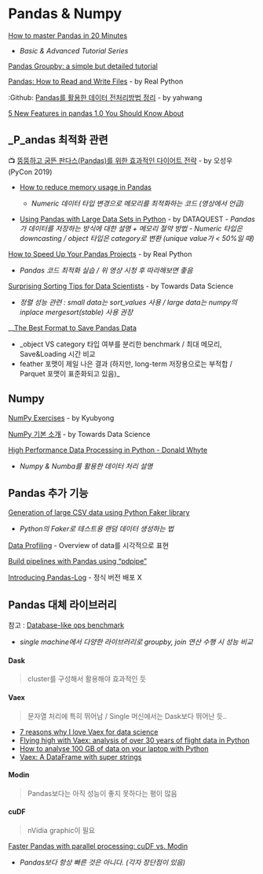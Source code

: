 # Pandas & Numpy

[How to master Pandas in 20 Minutes](https://towardsdatascience.com/how-to-master-pandas-8514f33f00f6)  
  -  _Basic & Advanced Tutorial Series_

[Pandas Groupby: a simple but detailed tutorial](https://towardsdatascience.com/pandas-groupby-a-simple-but-detailed-tutorial-314b8f37005d)

[Pandas: How to Read and Write Files](https://realpython.com/pandas-read-write-files) - by Real Python

:Github: [Pandas를 활용한 데이터 전처리방법 정리](https://github.com/yahwang/Data-Processing-With-Pandas-Note) - by yahwang

[5 New Features in pandas 1.0 You Should Know About](https://towardsdatascience.com/5-new-features-in-pandas-1-0-you-should-know-about-fc31c83e396b)

## _P_andas 최적화 관련

📺 [뚱뚱하고 굼뜬 판다스\(Pandas\)를 위한 효과적인 다이어트 전략](https://www.youtube.com/watch?v=0Vm9Yi_ig58&t=2s) - by 오성우 \(PyCon 2019\)

* [How to reduce memory usage in Pandas](https://www.mikulskibartosz.name/how-to-reduce-memory-usage-in-pandas/)  
  -  _Numeric 데이터 타입 변경으로 메모리를 최적화하는 코드 \(영상에서 언급\)_

* [Using Pandas with Large Data Sets in Python](https://www.dataquest.io/blog/pandas-big-data/) - by DATAQUEST   -  _Pandas가 데이터를 저장하는 방식에 대한 설명 + 메모리 절약 방법   -  Numeric 타입은 downcasting / object 타입은 category로 변환 \(unique value가 &lt; 50%일 때\)_

[How to Speed Up Your Pandas Projects](https://realpython.com/fast-flexible-pandas/) - by Real Python  
  -  _Pandas 코드 최적화 실습 / 위 영상 시청 후 따라해보면 좋음_

[Surprising Sorting Tips for Data Scientists](https://towardsdatascience.com/surprising-sorting-tips-for-data-scientists-9c360776d7e) - by Towards Data Science  
  -  _정렬 성능 관련 : small data는 sort\_values 사용 / large data는 numpy의 inplace mergesort\(stable\) 사용 권장_

\_\_[The Best Format to Save Pandas Data](https://towardsdatascience.com/the-best-format-to-save-pandas-data-414dca023e0d)  
  -  _object VS category 타입 여부를 분리한 benchmark / 최대 메모리, Save&Loading 시간 비교  
  -  feather 포맷이 제일 나은 결과 \(하지만, long-term 저장용으로는 부적합 / Parquet 포맷이 표준화되고 있음\)_

## Numpy

[NumPy Exercises](https://github.com/Kyubyong/numpy_exercises) - by Kyubyong

[NumPy 기본 소개](https://towardsdatascience.com/intermediate-python-numpy-cec1c192b8e6) - by Towards Data Science

[High Performance Data Processing in Python - Donald Whyte](https://www.youtube.com/watch?v=NoJr08FNQeg)  
  -  _Numpy & Numba를 활용한 데이터 처리 설명_

## Pandas 추가 기능

[Generation of large CSV data using Python Faker library](https://towardsdatascience.com/generation-of-large-csv-data-using-python-faker-8cfcbedca7a7)  
  -  _Python의 Faker로 테스트용 랜덤 데이터 생성하는 법_

[Data Profiling](https://kanoki.org/2019/01/15/pandas-exploratory-data-analysis-data-profiling/) - Overview of data를 시각적으로 표현

[Build pipelines with Pandas using “pdpipe”](https://towardsdatascience.com/https-medium-com-tirthajyoti-build-pipelines-with-pandas-using-pdpipe-cade6128cd31)

[Introducing Pandas-Log](https://towardsdatascience.com/introducing-pandas-log-3240a5e57e21) - 정식 버전 배포 X

## Pandas 대체 라이브러리

참고 : [Database-like ops benchmark](https://h2oai.github.io/db-benchmark/)  
  -  _single machine에서 다양한 라이브러리로 groupby, join 연산 수행 시 성능 비교_

#### Dask

> cluster를 구성해서 활용해야 효과적인 듯

#### Vaex

> 문자열 처리에 특히 뛰어남 / Single 머신에서는 Dask보다 뛰어난 듯..

* [7 reasons why I love Vaex for data science](https://towardsdatascience.com/7-reasons-why-i-love-vaex-for-data-science-99008bc8044b)
* [Flying high with Vaex: analysis of over 30 years of flight data in Python](https://towardsdatascience.com/https-medium-com-jovan-veljanoski-flying-high-with-vaex-analysis-of-over-30-years-of-flight-data-in-python-b224825a6d56)
* [How to analyse 100 GB of data on your laptop with Python](https://towardsdatascience.com/how-to-analyse-100s-of-gbs-of-data-on-your-laptop-with-python-f83363dda94)
* [Vaex: A DataFrame with super strings](https://towardsdatascience.com/vaex-a-dataframe-with-super-strings-789b92e8d861)

#### Modin

> Pandas보다는 아직 성능이 좋지 못하다는 평이 많음

#### cuDF

> nVidia graphic이 필요

[Faster Pandas with parallel processing: cuDF vs. Modin](https://towardsdatascience.com/faster-pandas-with-parallel-processing-cudf-vs-modin-f2318c594084)  
  -  _Pandas보다 항상 빠른 것은 아니다. \(각자 장단점이 있음\)_

